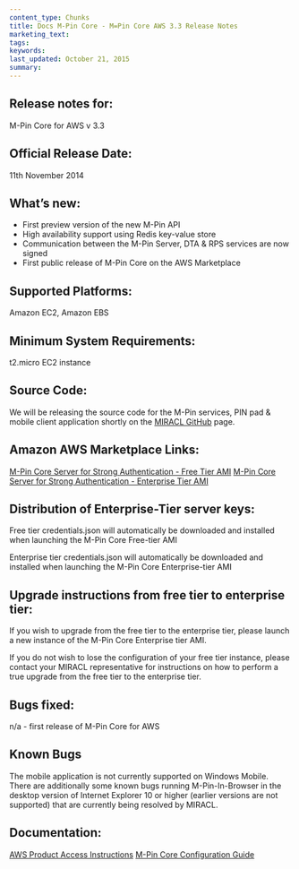 ```yaml
---
content_type: Chunks
title: Docs M-Pin Core - M=Pin Core AWS 3.3 Release Notes
marketing_text:
tags: 
keywords: 
last_updated: October 21, 2015
summary: 
---
```


## Release notes for:

M-Pin Core for AWS v 3.3

## Official Release Date:

11th November 2014

## What’s new:

*   First preview version of the new M-Pin API
*   High availability support using Redis key-value store
*   Communication between the M-Pin Server, DTA & RPS services are now signed
*   First public release of M-Pin Core on the AWS Marketplace

## Supported Platforms:

Amazon EC2, Amazon EBS

## Minimum System Requirements:

t2.micro EC2 instance

## Source Code:

We will be releasing the source code for the M-Pin services, PIN pad & mobile client application shortly on the [MIRACL GitHub](https://github.com/miraclhq) page.

## Amazon AWS Marketplace Links:

[M-Pin Core Server for Strong Authentication - Free Tier AMI](https://aws.amazon.com/marketplace/pp/B00PB4WZ4O)
[M-Pin Core Server for Strong Authentication - Enterprise Tier AMI](https://aws.amazon.com/marketplace/pp/B00PB4X3D6)

## Distribution of Enterprise-Tier server keys:

Free tier credentials.json will automatically be downloaded and installed when launching the M-Pin Core Free-tier AMI

Enterprise tier credentials.json will automatically be downloaded and installed when launching the M-Pin Core Enterprise-tier AMI

## Upgrade instructions from free tier to enterprise tier:

If you wish to upgrade from the free tier to the enterprise tier, please launch a new instance of the M-Pin Core Enterprise tier AMI.

If you do not wish to lose the configuration of your free tier instance, please contact your MIRACL representative for instructions on how to perform a true upgrade from the free tier to the enterprise tier.

## Bugs fixed:

n/a - first release of M-Pin Core for AWS

## Known Bugs

The mobile application is not currently supported on Windows Mobile.
There are additionally some known bugs running M-Pin-In-Browser in the desktop version of Internet Explorer 10 or higher (earlier versions are not supported) that are currently being resolved by MIRACL.

## Documentation:

[AWS Product Access Instructions](http://www.certivox.com/docs/m-pin-core/access)
[M-Pin Core Configuration Guide](/docs/m-pin-core/m-pin-core-config-guide)
